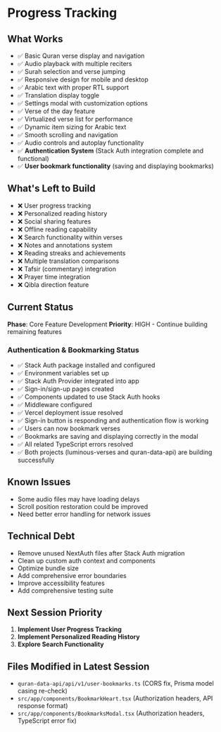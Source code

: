 # Progress Tracking

## What Works
- ✅ Basic Quran verse display and navigation
- ✅ Audio playback with multiple reciters
- ✅ Surah selection and verse jumping
- ✅ Responsive design for mobile and desktop
- ✅ Arabic text with proper RTL support
- ✅ Translation display toggle
- ✅ Settings modal with customization options
- ✅ Verse of the day feature
- ✅ Virtualized verse list for performance
- ✅ Dynamic item sizing for Arabic text
- ✅ Smooth scrolling and navigation
- ✅ Audio controls and autoplay functionality
- ✅ **Authentication System** (Stack Auth integration complete and functional)
- ✅ **User bookmark functionality** (saving and displaying bookmarks)

## What's Left to Build
- ❌ User progress tracking
- ❌ Personalized reading history
- ❌ Social sharing features
- ❌ Offline reading capability
- ❌ Search functionality within verses
- ❌ Notes and annotations system
- ❌ Reading streaks and achievements
- ❌ Multiple translation comparisons
- ❌ Tafsir (commentary) integration
- ❌ Prayer time integration
- ❌ Qibla direction feature

## Current Status
**Phase**: Core Feature Development
**Priority**: HIGH - Continue building remaining features

### Authentication & Bookmarking Status
- ✅ Stack Auth package installed and configured
- ✅ Environment variables set up
- ✅ Stack Auth Provider integrated into app
- ✅ Sign-in/sign-up pages created
- ✅ Components updated to use Stack Auth hooks
- ✅ Middleware configured
- ✅ Vercel deployment issue resolved
- ✅ Sign-in button is responding and authentication flow is working
- ✅ Users can now bookmark verses
- ✅ Bookmarks are saving and displaying correctly in the modal
- ✅ All related TypeScript errors resolved
- ✅ Both projects (luminous-verses and quran-data-api) are building successfully

## Known Issues
- Some audio files may have loading delays
- Scroll position restoration could be improved
- Need better error handling for network issues

## Technical Debt
- Remove unused NextAuth files after Stack Auth migration
- Clean up custom auth context and components
- Optimize bundle size
- Add comprehensive error boundaries
- Improve accessibility features
- Add comprehensive testing suite

## Next Session Priority
1. **Implement User Progress Tracking**
2. **Implement Personalized Reading History**
3. **Explore Search Functionality**

## Files Modified in Latest Session
- `quran-data-api/api/v1/user-bookmarks.ts` (CORS fix, Prisma model casing re-check)
- `src/app/components/BookmarkHeart.tsx` (Authorization headers, API response format)
- `src/app/components/BookmarksModal.tsx` (Authorization headers, TypeScript error fix)